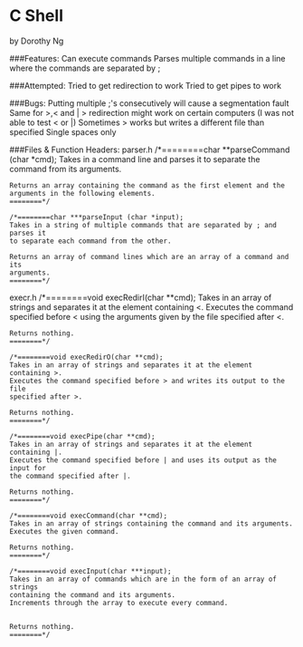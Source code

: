 # C Shell
by Dorothy Ng

###Features:
	Can execute commands
	Parses multiple commands in a line where the commands are separated by ;

###Attempted:
	Tried to get redirection to work
	Tried to get pipes to work
	
###Bugs:
	Putting multiple ;'s consecutively will cause a segmentation fault
	Same for >,< and |
	> redirection might work on certain computers (I was not able to test < or |)
	Sometimes > works but writes a different file than specified
	Single spaces only

###Files & Function Headers:
parser.h
	/*========char **parseCommand (char *cmd);
	Takes in a command line and parses it to separate the command from its 
	arguments.

	Returns an array containing the command as the first element and the 
	arguments in the following elements.
	========*/

	/*========char ***parseInput (char *input);
	Takes in a string of multiple commands that are separated by ; and parses it
	to separate each command from the other.

	Returns an array of command lines which are an array of a command and its
	arguments.
	========*/

execr.h
	/*========void execRedirI(char **cmd);
	Takes in an array of strings and separates it at the element containing <.
	Executes the command specified before < using the arguments given by the file
	specified after <.

	Returns nothing.
	========*/

	/*========void execRedirO(char **cmd);
	Takes in an array of strings and separates it at the element containing >.
	Executes the command specified before > and writes its output to the file
	specified after >.

	Returns nothing.
	========*/

	/*========void execPipe(char **cmd);
	Takes in an array of strings and separates it at the element containing |.
	Executes the command specified before | and uses its output as the input for
	the command specified after |.

	Returns nothing.
	========*/

	/*========void execCommand(char **cmd);
	Takes in an array of strings containing the command and its arguments.
	Executes the given command.

	Returns nothing.
	========*/

	/*========void execInput(char ***input);
	Takes in an array of commands which are in the form of an array of strings 
	containing the command and its arguments.
	Increments through the array to execute every command.


	Returns nothing.
	========*/